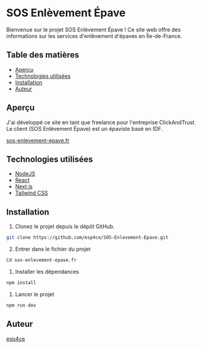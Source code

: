 # SOS Enlèvement Épave

Bienvenue sur le projet SOS Enlèvement Épave ! Ce site web offre des informations sur les services d'enlèvement d'épaves en Île-de-France.

## Table des matières

- [Aperçu](#aperçu)
- [Technologies utilisées](#technologies-utilisées)
- [Installation](#installation)
- [Auteur](#auteur)

## Aperçu

J'ai développé ce site en tant que freelance pour l'entreprise ClickAndTrust.
Le client (SOS Enlèvement Épave) est un épaviste basé en IDF.


[sos-enlevement-epave.fr](https://sos-enlevement-epave.fr)



## Technologies utilisées

- [NodeJS](https://nodejs.org/)
- [React](https://reactjs.org/)
- [Next.js](https://nextjs.org/)
- [Tailwind CSS](https://tailwindcss.com/)

## Installation

1. Clonez le projet depuis le dépôt GitHub.

```bash
git clone https://github.com/esp4ce/SOS-Enlevement-Epave.git
```

2. Entrer dans le fichier du projet

```bash
Cd sos-enlevement-epave.fr
```

1. Installer les dépendances

```bash
npm install
```

1. Lancer le projet

```bash
npm run dev
```
## Auteur

[esp4ce](https://github.com/esp4ce)





